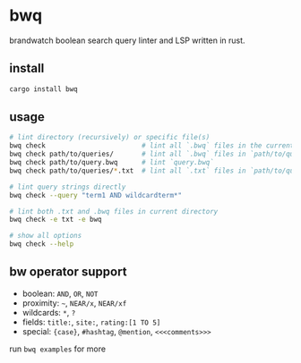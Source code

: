 # bwq

brandwatch boolean search query linter and LSP written in rust.

## install

```bash
cargo install bwq
```

## usage

```bash
# lint directory (recursively) or specific file(s)
bwq check                        # lint all `.bwq` files in the current directory (and subdirectories)
bwq check path/to/queries/       # lint all `.bwq` files in `path/to/queries/` (and subdirectories)
bwq check path/to/query.bwq      # lint `query.bwq`
bwq check path/to/queries/*.txt  # lint all `.txt` files in `path/to/queries/`

# lint query strings directly
bwq check --query "term1 AND wildcardterm*"

# lint both .txt and .bwq files in current directory
bwq check -e txt -e bwq 

# show all options
bwq check --help
```

## bw operator support

- boolean: `AND`, `OR`, `NOT`
- proximity: `~`, `NEAR/x`, `NEAR/xf`
- wildcards: `*`, `?`
- fields: `title:`, `site:`, `rating:[1 TO 5]`
- special: `{case}`, `#hashtag`, `@mention`, `<<<comments>>>`

run `bwq examples` for more
